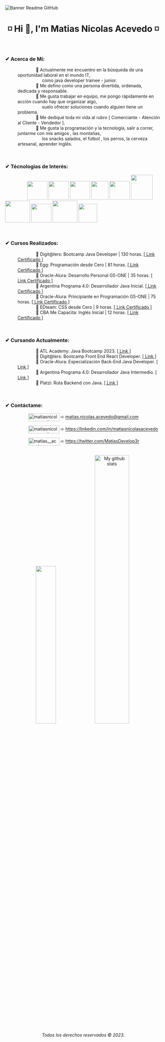 <image align="center" src="https://i.ibb.co/KhrC5BQ/GITHUB.png" alt="Banner Readme GitHub">
  
<h1 align="center"> ◽ Hi 👋, I'm Matias Nicolas Acevedo ◽ </h1>

<br>
<h3 align="left">✔ Acerca de Mí:</h3>

<dl>

<dd>&nbsp;&nbsp;&nbsp;&nbsp;&nbsp;&nbsp;&nbsp;&nbsp;&nbsp;&nbsp;&nbsp;&nbsp;&nbsp;&nbsp; 🔸 Actualmente me encuentro en la búsqueda de una oportunidad laboral en el mundo IT,<br>
&nbsp;&nbsp;&nbsp;&nbsp;&nbsp;&nbsp;&nbsp;&nbsp;&nbsp;&nbsp;&nbsp;&nbsp;&nbsp;&nbsp;&nbsp;&nbsp;&nbsp;&nbsp;&nbsp; como java developer trainee - junior.

<dd>&nbsp;&nbsp;&nbsp;&nbsp;&nbsp;&nbsp;&nbsp;&nbsp;&nbsp;&nbsp;&nbsp;&nbsp;&nbsp;&nbsp; 🔸 Me defino como una persona divertida, ordenada, dedicada y responsable.

<dd>&nbsp;&nbsp;&nbsp;&nbsp;&nbsp;&nbsp;&nbsp;&nbsp;&nbsp;&nbsp;&nbsp;&nbsp;&nbsp;&nbsp; 🔸 Me gusta trabajar en equipo, me pongo rápidamente en acción cuando hay que organizar algo,<br> 
&nbsp;&nbsp;&nbsp;&nbsp;&nbsp;&nbsp;&nbsp;&nbsp;&nbsp;&nbsp;&nbsp;&nbsp;&nbsp;&nbsp;&nbsp;&nbsp;&nbsp;&nbsp;&nbsp; suelo ofrecer soluciones cuando alguien tiene un problema.

<dd>&nbsp;&nbsp;&nbsp;&nbsp;&nbsp;&nbsp;&nbsp;&nbsp;&nbsp;&nbsp;&nbsp;&nbsp;&nbsp;&nbsp; 🔸 Me dediqué toda mi vida al rubro [ Comerciante - Atención al Cliente - Vendedor ].


<dd>&nbsp;&nbsp;&nbsp;&nbsp;&nbsp;&nbsp;&nbsp;&nbsp;&nbsp;&nbsp;&nbsp;&nbsp;&nbsp;&nbsp; 🔸 Me gusta la programación y la tecnología, salir a correr, juntarme con mis amigos , las montañas,<br>
&nbsp;&nbsp;&nbsp;&nbsp;&nbsp;&nbsp;&nbsp;&nbsp;&nbsp;&nbsp;&nbsp;&nbsp;&nbsp;&nbsp;&nbsp;&nbsp;&nbsp;&nbsp;&nbsp; los snacks salados, el fútbol , los perros, la cerveza artesanal, aprender Inglés.
</dl>
        
<br>
<h3 align="left">✔ Técnologias de Interés:</h3>

&nbsp;&nbsp;&nbsp;&nbsp;&nbsp;&nbsp;&nbsp;&nbsp;&nbsp;&nbsp;&nbsp;&nbsp;&nbsp;&nbsp;&nbsp;&nbsp;&nbsp;&nbsp;<img src="https://cdn.jsdelivr.net/gh/devicons/devicon/icons/html5/html5-original.svg" width="65" height="60"/>&nbsp;<img src="https://cdn.jsdelivr.net/gh/devicons/devicon/icons/css3/css3-original.svg" width="65" height="60"/>&nbsp;<img src="https://cdn.jsdelivr.net/gh/devicons/devicon/icons/bootstrap/bootstrap-original-wordmark.svg" width="65" height="60"/>&nbsp;<img src="https://i.ibb.co/yqV17bw/kisspng-react-javascript-redux-vue-js-angular-javascript-jquery-5bfa71f2d1fc87-538150021543139826860.png" width="55" height="60"/>&nbsp;<img src="https://cdn.jsdelivr.net/gh/devicons/devicon/icons/react/react-original-wordmark.svg" width="65" height="60"/>&nbsp;<img src="https://cdn.jsdelivr.net/gh/devicons/devicon/icons/java/java-original-wordmark.svg" width="70" height="80"/>&nbsp;<img src="https://cdn.jsdelivr.net/gh/devicons/devicon/icons/spring/spring-original-wordmark.svg" width="80" height="70"/>&nbsp;<img src="https://cdn.jsdelivr.net/gh/devicons/devicon/icons/git/git-original.svg" width="65" height="60"/>&nbsp;<img src="https://cdn.jsdelivr.net/gh/devicons/devicon/icons/mysql/mysql-original-wordmark.svg" width="80" height="70"/>&nbsp;<img src="https://www.vectorlogo.zone/logos/getpostman/getpostman-icon.svg" width="60" height="60"/>

<br>

<h3 align="left">✔ Cursos Realizados:</h3>

<dl>

<dd>&nbsp;&nbsp;&nbsp;&nbsp;&nbsp;&nbsp;&nbsp;&nbsp;&nbsp;&nbsp;&nbsp;&nbsp;&nbsp;&nbsp; 🔸 Digit@lers: Bootcamp Java Developer | 130 horas. <a href="https://drive.google.com/file/d/1J-iAigRq1-FioliZx384i-yejD61MyhT/view?usp=sharing" target="blank">[ Link Certificado ]</a>

<dd>&nbsp;&nbsp;&nbsp;&nbsp;&nbsp;&nbsp;&nbsp;&nbsp;&nbsp;&nbsp;&nbsp;&nbsp;&nbsp;&nbsp; 🔸 Egg: Programación desde Cero | 81 horas. <a href="https://drive.google.com/file/d/1NtfgCBKXBLNPr-Z0YEjBzxip8wmKJT_L/view?usp=sharing" target="blank">[ Link Certificado ]</a>

<dd>&nbsp;&nbsp;&nbsp;&nbsp;&nbsp;&nbsp;&nbsp;&nbsp;&nbsp;&nbsp;&nbsp;&nbsp;&nbsp;&nbsp; 🔸 Oracle-Alura: Desarrollo Personal G5-ONE | 35 horas. <a href="https://drive.google.com/file/d/1WHUa1fqg5P0qPL_2RjGbnChtOUrkIEch/view?usp=sharing" target="blank">[ Link Certificado ]</a>

<dd>&nbsp;&nbsp;&nbsp;&nbsp;&nbsp;&nbsp;&nbsp;&nbsp;&nbsp;&nbsp;&nbsp;&nbsp;&nbsp;&nbsp; 🔸 Argentina Programa 4.0: Desarrollador Java Inicial. <a href="https://drive.google.com/file/d/1mjhZXtT2bP0R8NrY6eV10X4aTLs2Z4tm/view?usp=sharing" target="blank">[ Link Certificado ]</a>

<dd>&nbsp;&nbsp;&nbsp;&nbsp;&nbsp;&nbsp;&nbsp;&nbsp;&nbsp;&nbsp;&nbsp;&nbsp;&nbsp;&nbsp; 🔸 Oracle-Alura: Principiante en Programación G5-ONE | 75 horas. <a href="https://drive.google.com/file/d/17deeW3dWE8EtcCy7R4kqQ-DTv2HB7Xq0/view?usp=sharing" target="blank">[ Link Certificado ]</a>

<dd>&nbsp;&nbsp;&nbsp;&nbsp;&nbsp;&nbsp;&nbsp;&nbsp;&nbsp;&nbsp;&nbsp;&nbsp;&nbsp;&nbsp; 🔸 EDteam: CSS desde Cero | 9 horas. <a href="https://drive.google.com/file/d/15NnEzpFWEYLD7D7Vxu4hNxL6Wlmk5vsn/view?usp=sharing" target="blank">[ Link Certificado ]</a>

<dd>&nbsp;&nbsp;&nbsp;&nbsp;&nbsp;&nbsp;&nbsp;&nbsp;&nbsp;&nbsp;&nbsp;&nbsp;&nbsp;&nbsp; 🔸 CBA Me Capacita: Inglés Inicial | 12 horas. <a href="https://drive.google.com/file/d/1aoX51hJyXLEMPO3xkxdWZY8JL1JdVvt2/view?usp=sharing" target="blank">[ Link Certificado ]</a>

</dl>

<br>

<h3 align="left">✔ Cursando Actualmente:</h3>

<dl>

<dd>&nbsp;&nbsp;&nbsp;&nbsp;&nbsp;&nbsp;&nbsp;&nbsp;&nbsp;&nbsp;&nbsp;&nbsp;&nbsp;&nbsp; 🔸 ATL Academy: Java Bootcamp 2023. <a href="https://atl.academy/bootcamp/java/" target="blank">[ Link ]</a>

<dd>&nbsp;&nbsp;&nbsp;&nbsp;&nbsp;&nbsp;&nbsp;&nbsp;&nbsp;&nbsp;&nbsp;&nbsp;&nbsp;&nbsp; 🔸 Digit@lers: Bootcamp Front End React Developer. <a href="https://institucional.telecom.com.ar/digitalers" target="blank">[ Link ]</a>

<dd>&nbsp;&nbsp;&nbsp;&nbsp;&nbsp;&nbsp;&nbsp;&nbsp;&nbsp;&nbsp;&nbsp;&nbsp;&nbsp;&nbsp; 🔸 Oracle-Alura: Especialización Back-End Java Developer. <a href="https://www.oracle.com/ar/education/oracle-next-education/" target="blank">[ Link ]</a>

<dd>&nbsp;&nbsp;&nbsp;&nbsp;&nbsp;&nbsp;&nbsp;&nbsp;&nbsp;&nbsp;&nbsp;&nbsp;&nbsp;&nbsp; 🔸 Argentina Programa 4.0: Desarrollador Java Intermedio. <a href="https://www.argentina.gob.ar/economia/conocimiento/argentina-programa" target="blank">[ Link ]</a>

<dd>&nbsp;&nbsp;&nbsp;&nbsp;&nbsp;&nbsp;&nbsp;&nbsp;&nbsp;&nbsp;&nbsp;&nbsp;&nbsp;&nbsp; 🔸 Platzi: Ruta Backend con Java. <a href="https://platzi.com/" target="blank">[ Link ]</a>

</dl>
        
<br>
<h3 align="left">✔ Contáctame:</h3>

<p>

&nbsp;&nbsp;&nbsp;&nbsp;&nbsp;&nbsp;&nbsp;&nbsp;&nbsp;&nbsp;&nbsp;&nbsp;&nbsp;&nbsp;&nbsp;&nbsp;&nbsp;&nbsp; <a href="mailto:matias.nicolas.acevedo@gmail.com" target="blank"><img align="center" src="https://img.shields.io/badge/Gmail-D14836?style=for-the-badge&logo=gmail&logoColor=white" alt="matiasnicolasacevedo" width="100" height="25"/></a>   ➪ matias.nicolas.acevedo@gmail.com

&nbsp;&nbsp;&nbsp;&nbsp;&nbsp;&nbsp;&nbsp;&nbsp;&nbsp;&nbsp;&nbsp;&nbsp;&nbsp;&nbsp;&nbsp;&nbsp;&nbsp;&nbsp; <a href="https://linkedin.com/in/matiasnicolasacevedo" target="blank"><img align="center" src="https://img.shields.io/badge/LinkedIn-0077B5?style=for-the-badge&logo=linkedin&logoColor=white" alt="matiasnicolasacevedo" width="100" height="25" target="blank"/></a> ➪ https://linkedin.com/in/matiasnicolasacevedo

&nbsp;&nbsp;&nbsp;&nbsp;&nbsp;&nbsp;&nbsp;&nbsp;&nbsp;&nbsp;&nbsp;&nbsp;&nbsp;&nbsp;&nbsp;&nbsp;&nbsp;&nbsp; <a href="https://twitter.com/MatiasDevelop3r" target="blank"><img align="center" src="https://img.shields.io/badge/Twitter-1DA1F2?style=for-the-badge&logo=twitter&logoColor=white" alt="matias__acevedo" width="100" height="25"/></a>  ➪ https://twitter.com/MatiasDevelop3r

</p>

<br>

<div align="center">
  <img src="https://github-readme-stats.vercel.app/api/top-langs/?username=MatiasNicolasAcevedo&layout=compact&theme=cobalt&hide_border=true" width="36%"/>
   <img src="https://github-readme-stats.vercel.app/api?username=MatiasNicolasAcevedo&show_icons=true&theme=cobalt&hide_border=true" alt="My github stats" width="47%"/> 
</div>

<div>
  <h6 align="center"> Todos los derechos reservados © 2023. </h6>
</div>


